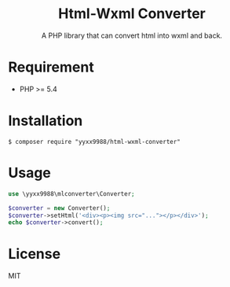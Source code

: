 <h1 align="center">Html-Wxml Converter</h1>

<p align="center">A PHP library that can convert html into wxml and back.</p>

# Requirement

- PHP >= 5.4

# Installation

```shell
$ composer require "yyxx9988/html-wxml-converter"
```

# Usage

```php
use \yyxx9988\mlconverter\Converter;

$converter = new Converter();
$converter->setHtml('<div><p><img src="..."></p></div>');
echo $converter->convert();
```

# License

MIT
